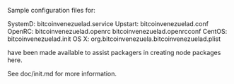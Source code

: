 Sample configuration files for:

SystemD: bitcoinvenezuelad.service
Upstart: bitcoinvenezuelad.conf
OpenRC:  bitcoinvenezuelad.openrc
         bitcoinvenezuelad.openrcconf
CentOS:  bitcoinvenezuelad.init
OS X:    org.bitcoinvenezuela.bitcoinvenezuelad.plist

have been made available to assist packagers in creating node packages here.

See doc/init.md for more information.
